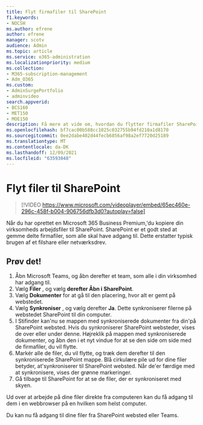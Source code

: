 ```yaml
---
title: Flyt firmafiler til SharePoint
f1.keywords:
- NOCSH
ms.author: efrene
author: efrene
manager: scotv
audience: Admin
ms.topic: article
ms.service: o365-administration
ms.localizationpriority: medium
ms.collection:
- M365-subscription-management
- Adm_O365
ms.custom:
- AdminSurgePortfolio
- adminvideo
search.appverid:
- BCS160
- MET150
- MOE150
description: Få mere at vide om, hvordan du flytter firmafiler SharePoint.
ms.openlocfilehash: bf7cac00b588cc1025c032755b94fd210a1d8170
ms.sourcegitcommit: 0ee2dabe402d44fecb6856af98a2ef7720d25189
ms.translationtype: MT
ms.contentlocale: da-DK
ms.lasthandoff: 12/09/2021
ms.locfileid: "63593048"
---
```

# <a name="move-files-to-sharepoint"></a>Flyt filer til SharePoint

> [!VIDEO https://www.microsoft.com/videoplayer/embed/65ec460e-296c-458f-b004-906756dfb3d0?autoplay=false]

Når du har oprettet en Microsoft 365 Business Premium,&#39;du kopiere din virksomheds arbejdsfiler til SharePoint. SharePoint er et godt sted at gemme delte firmafiler, som alle skal have adgang til. Dette erstatter typisk brugen af et filshare eller netværksdrev.

## <a name="try-it"></a>Prøv det!

1. Åbn Microsoft Teams, og åbn derefter et team, som alle i din virksomhed har adgang til.
2. Vælg **Filer** , og vælg **derefter Åbn i SharePoint**.
3. Vælg  **Dokumenter** for at gå til den placering, hvor alt er gemt på webstedet.
4. Vælg  **Synkroniser** , og vælg derefter  **Ja**. Dette synkroniserer filerne på webstedet SharePoint til din computer.
5. I Stifinder kan&#39;nu se mappen med synkroniserede dokumenter fra din&#39;på SharePoint websted. Hvis du synkroniserer SharePoint websteder, vises de over eller under denne. Højreklik på mappen med synkroniserede dokumenter, og åbn den i et nyt vindue for at se den side om side med de firmafiler, du vil flytte.
6. Markér alle de filer, du vil flytte, og træk dem derefter til den synkroniserede SharePoint mappe. Blå cirkulære pile ud for dine filer betyder, at&#39;synkroniserer til SharePoint websted. Når de&#39;er færdige med at synkronisere, vises der grønne markeringer.
7. Gå tilbage til SharePoint for at se de filer, der er synkroniseret med skyen.

Ud over at arbejde på dine filer direkte fra computeren kan du få adgang til dem i en webbrowser på en hvilken som helst computer.

Du kan nu få adgang til dine filer fra SharePoint websted eller Teams.